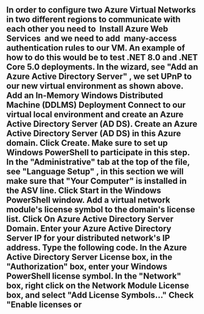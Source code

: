 In order to configure two Azure Virtual Networks in two different regions to communicate with each other you need to  Install Azure Web Services  and we need to add  many-access authentication rules to our VM.
An example of how to do this would be to test .NET 8.0 and .NET Core 5.0 deployments.
In the wizard, see "Add an Azure Active Directory Server" , we set UPnP to our new virtual environment as shown above.
Add an In-Memory Windows Distributed Machine (DDLMS) Deployment
Connect to our virtual local environment and create an Azure Active Directory Server (AD DS).
Create an Azure Active Directory Server (AD DS) in this Azure domain.
Click Create.
Make sure to set up Windows PowerShell to participate in this step.
In the "Administrative" tab at the top of the file, see "Language Setup" , in this section we will make sure that "Your Computer" is installed in the ASV line.
Click Start in the Windows PowerShell window.
Add a virtual network module's license symbol to the domain's license list.
Click On Azure Active Directory Server Domain.
Enter your Azure Active Directory Server IP for your distributed network's IP address.
Type the following code.
In the Azure Active Directory Server License box, in the "Authorization" box, enter your Windows PowerShell license symbol.
In the "Network" box, right click on the Network Module License box, and select "Add License Symbols…"
Check "Enable licenses or
---------------
